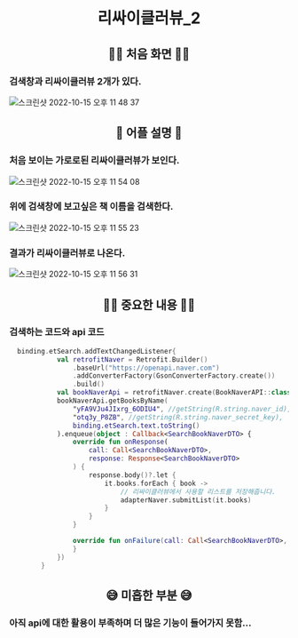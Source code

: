 # <div align="center">리싸이클러뷰_2</div>

## <div align="center">👋🏻 처음 화면 👋🏻</div>
### 검색창과 리싸이클러뷰 2개가 있다.
![스크린샷 2022-10-15 오후 11 48 37](https://user-images.githubusercontent.com/102125786/195992738-1e9fe3c2-4cde-4b17-accb-51ab42b3ea19.png)

## <div align="center">📱 어플 설명 📱</div>
### 처음 보이는 가로로된 리싸이클러뷰가 보인다.
![스크린샷 2022-10-15 오후 11 54 08](https://user-images.githubusercontent.com/102125786/195992969-06b9adaf-1e91-4fa9-9e0b-4f7e50d0aa25.png)

### 위에 검색창에 보고싶은 책 이름을 검색한다.
![스크린샷 2022-10-15 오후 11 55 23](https://user-images.githubusercontent.com/102125786/195993027-8315ee05-a034-470c-8693-d4b8ff32cb8a.png)

### 결과가 리싸이클러뷰로 나온다.
![스크린샷 2022-10-15 오후 11 56 31](https://user-images.githubusercontent.com/102125786/195993091-9a1fb928-e9fe-496f-997b-3ac6576d23cd.png)

## <div align="center"> ✍🏻 중요한 내용 ✍🏻 </div>
### 검색하는 코드와 api 코드
```kotlin
  binding.etSearch.addTextChangedListener{
			val retrofitNaver = Retrofit.Builder()
				.baseUrl("https://openapi.naver.com")
				.addConverterFactory(GsonConverterFactory.create())
				.build()
			val bookNaverApi = retrofitNaver.create(BookNaverAPI::class.java)
			bookNaverApi.getBooksByName(
				"yFA9VJu4JIxrg_6ODIU4", //getString(R.string.naver_id),
				"otq3y_P8ZB", //getString(R.string.naver_secret_key),
				binding.etSearch.text.toString()
			).enqueue(object : Callback<SearchBookNaverDTO> {
				override fun onResponse(
					call: Call<SearchBookNaverDTO>,
					response: Response<SearchBookNaverDTO>
				) {
					response.body()?.let {
						it.books.forEach { book ->
							// 리싸이클러뷰에서 사용할 리스트를 저장해줍니다.
							adapterNaver.submitList(it.books)
						}
					}
				}

				override fun onFailure(call: Call<SearchBookNaverDTO>, t: Throwable) {
				}
			})
		}
```

## <div align="center"> 😅 미흡한 부분 😅 </div>
### 아직 api에 대한 활용이 부족하며 더 많은 기능이 들어가지 못함...
